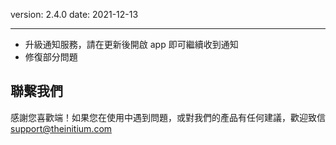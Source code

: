 version: 2.4.0
date: 2021-12-13

---

- 升級通知服務，請在更新後開啟 app 即可繼續收到通知
- 修復部分問題

## 聯繫我們

感謝您喜歡端！如果您在使用中遇到問題，或對我們的產品有任何建議，歡迎致信 [support@theinitium.com](mailto:support@theinitium.com)
